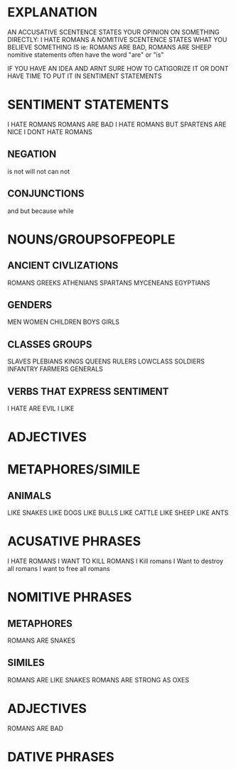 
# EXPLANATION
AN ACCUSATIVE SCENTENCE STATES YOUR OPINION ON SOMETHING DIRECTLY: I HATE ROMANS
A NOMITIVE SCENTENCE STATES WHAT YOU BELIEVE SOMETHING IS ie: ROMANS ARE BAD, ROMANS ARE SHEEP
nomitive statements often have the word "are" or "is"

IF YOU HAVE AN IDEA AND ARNT SURE HOW TO CATIGORIZE IT OR DONT HAVE TIME TO PUT IT IN SENTIMENT STATEMENTS 

# SENTIMENT STATEMENTS

I HATE ROMANS 
ROMANS ARE BAD
I HATE ROMANS BUT SPARTENS ARE NICE 
I DONT HATE ROMANS

## NEGATION
is not 
will not 
can not

## CONJUNCTIONS
and 
but 
because 
while 




# NOUNS/GROUPSOFPEOPLE

## ANCIENT CIVLIZATIONS
ROMANS 
GREEKS 
ATHENIANS 
SPARTANS 
MYCENEANS
EGYPTIANS


## GENDERS
MEN 
WOMEN 
CHILDREN 
BOYS 
GIRLS 

## CLASSES GROUPS
SLAVES 
PLEBIANS 
KINGS 
QUEENS
RULERS 
LOWCLASS
SOLDIERS
INFANTRY
FARMERS
GENERALS




## VERBS THAT EXPRESS SENTIMENT
I HATE 
ARE EVIL
I LIKE 


# ADJECTIVES


# METAPHORES/SIMILE

## ANIMALS
LIKE SNAKES
LIKE DOGS
LIKE BULLS
LIKE CATTLE 
LIKE SHEEP
LIKE ANTS



# ACUSATIVE PHRASES
I HATE ROMANS 
I WANT TO KILL ROMANS
I Kill romans
I Want to destroy all romans 
I want to free all romans



# NOMITIVE PHRASES


## METAPHORES
ROMANS ARE SNAKES 

## SIMILES
ROMANS ARE LIKE SNAKES
ROMANS ARE STRONG AS OXES

# ADJECTIVES
ROMANS ARE BAD 


# DATIVE PHRASES 






